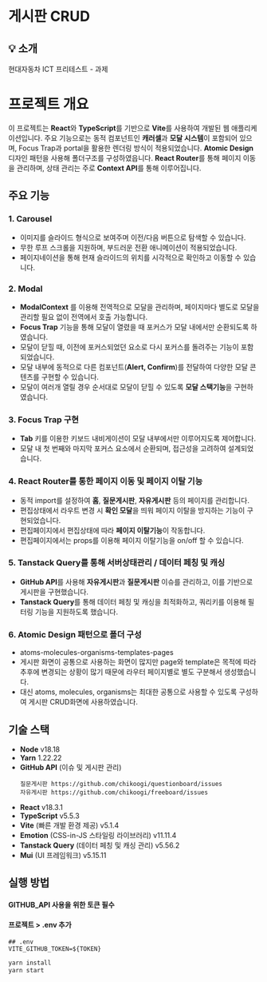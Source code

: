 # 게시판 CRUD

## 💡 소개
현대자동차 ICT 프리테스트 - 과제

# 프로젝트 개요
이 프로젝트는 **React**와 **TypeScript**를 기반으로 **Vite**를 사용하여 개발된 웹 애플리케이션입니다.
주요 기능으로는 동적 컴포넌트인 **캐러셀**과 **모달 시스템**이 포함되어 있으며, Focus Trap과 portal을 활용한 렌더링 방식이 적용되었습니다.
**Atomic Design**디자인 패턴을 사용해 폴더구조를 구성하였읍니다.
**React Router**를 통해 페이지 이동을 관리하며, 상태 관리는 주로 **Context API**를 통해 이루어집니다.


## 주요 기능

### 1. **Carousel**
- 이미지를 슬라이드 형식으로 보여주며 이전/다음 버튼으로 탐색할 수 있습니다.
- 무한 루프 스크롤을 지원하며, 부드러운 전환 애니메이션이 적용되었습니다.
- 페이지네이션을 통해 현재 슬라이드의 위치를 시각적으로 확인하고 이동할 수 있습니다.

### 2. **Modal**
- **ModalContext** 를 이용해 전역적으로 모달을 관리하며, 페이지마다 별도로 모달을 관리할 필요 없이 전역에서 호출 가능합니다.
- **Focus Trap** 기능을 통해 모달이 열렸을 때 포커스가 모달 내에서만 순환되도록 하였습니다.
- 모달이 닫힐 때, 이전에 포커스되었던 요소로 다시 포커스를 돌려주는 기능이 포함되었습니다.
- 모달 내부에 동적으로 다른 컴포넌트(**Alert, Confirm**)를 전달하여 다양한 모달 콘텐츠를 구현할 수 있습니다.
- 모달이 여러개 열릴 경우 순서대로 모달이 닫힐 수 있도록 **모달 스택기능**을 구현하였습니다.

### 3. **Focus Trap 구현**
- **Tab** 키를 이용한 키보드 내비게이션이 모달 내부에서만 이루어지도록 제어합니다.
- 모달 내 첫 번째와 마지막 포커스 요소에서 순환되며, 접근성을 고려하여 설계되었습니다.

### 4. **React Router를 통한 페이지 이동 및 페이지 이탈 기능**
- 동적 import를 설정하여 **홈**, **질문게시판**, **자유게시판** 등의 페이지를 관리합니다.
- 편집상태에서 라우트 변경 시 **확인 모달**을 띄워 페이지 이탈을 방지하는 기능이 구현되었습니다.
- 편집페이지에서 편집상태에 따라 **페이지 이탈기능**이 작동합니다.
- 편집페이지에서는 props를 이용해 페이지 이탈기능을 on/off 할 수 있습니다.

### 5. **Tanstack Query를 통해 서버상태관리 / 데이터 페칭 및 캐싱**
- **GitHub API**를 사용해 **자유게시판**과 **질문게시판** 이슈를 관리하고, 이를 기반으로 게시판을 구현했습니다.
- **Tanstack Query**를 통해 데이터 페칭 및 캐싱을 최적화하고, 쿼리키를 이용해 필터링 기능을 지원하도록 했습니다.

### 6. **Atomic Design** 패턴으로 폴더 구성
- atoms-molecules-organisms-templates-pages 
- 게시판 화면이 공통으로 사용하는 화면이 많지만 page와 template은 목적에 따라 추후에 변경되는 상황이 많기 때문에 라우터 페이지별로 별도 구분해서 생성했습니다.
- 대신 atoms, molecules, organisms는 최대한 공통으로 사용할 수 있도록 구성하여 게시판 CRUD화면에 사용하였습니다.

## 기술 스택
- **Node** v18.18
- **Yarn** 1.22.22
- **GitHub API** (이슈 및 게시판 관리)
   ```
  질문게시판 https://github.com/chikoogi/questionboard/issues
  자유게시판 https://github.com/chikoogi/freeboard/issues

- **React** v18.3.1
- **TypeScript** v5.5.3
- **Vite** (빠른 개발 환경 제공) v5.1.4
- **Emotion** (CSS-in-JS 스타일링 라이브러리) v11.11.4
- **Tanstack Query** (데이터 페칭 및 캐싱 관리) v5.56.2
- **Mui** (UI 프레임워크) v5.15.11



## 실행 방법
#### GITHUB_API 사용을 위한 토큰 필수
#### 프로젝트 > .env 추가
```
## .env
VITE_GITHUB_TOKEN=${TOKEN}
```

```bash
yarn install
yarn start 
